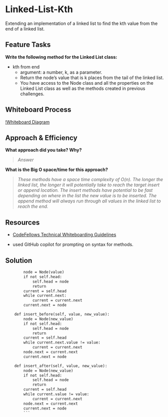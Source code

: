 # Linked-List-Kth

Extending an implementation of a linked list to find the kth value from the end of a linked list.

## Feature Tasks

**Write the following method for the Linked List class:**

- kth from end
  - argument: a number, k, as a parameter.
  - Return the node’s value that is k places from the tail of the linked list.
  - You have access to the Node class and all the properties on the Linked List class as well as the methods created in previous challenges.

## Whiteboard Process

[!Whiteboard Diagram]()

## Approach & Efficiency

**What approach did you take? Why?**

>*Answer*

**What is the Big O space/time for this approach?**

>*These methods have a space time complexity of O(n). The longer the linked list, the longer it will potentially take to reach the target insert or append location.  The insert methods have potential to be fast depending on where in the list the new value is to be inserted. The append method will always run through all values in the linked list to reach the end.*

## Resources

- [CodeFellows Technical Whiteboarding Guidelines](https://codefellows.github.io/common_curriculum/challenges/code/whiteboarding)

- used GitHub copilot for prompting on syntax for methods.

## Solution

```def append(self, value):
        node = Node(value)
        if not self.head:
            self.head = node
            return
        current = self.head
        while current.next:
            current = current.next
        current.next = node

    def insert_before(self, value, new_value):
        node = Node(new_value)
        if not self.head:
            self.head = node
            return
        current = self.head
        while current.next.value != value:
            current = current.next
        node.next = current.next
        current.next = node

    def insert_after(self, value, new_value):
        node = Node(new_value)
        if not self.head:
            self.head = node
            return
        current = self.head
        while current.value != value:
            current = current.next
        node.next = current.next
        current.next = node
        ```
